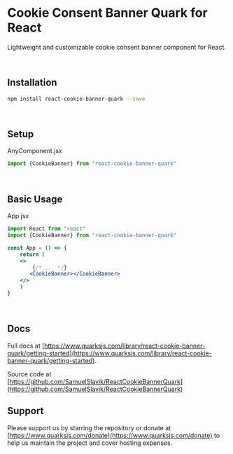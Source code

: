 # Cookie Consent Banner Quark for React
Lightweight and customizable cookie consent banner component for React.

<br/>

## Installation
```sh
npm install react-cookie-banner-quark --save
```

<br/>

## Setup
AnyComponent.jsx
```js
import {CookieBanner} from "react-cookie-banner-quark"
```

<br/>

## Basic Usage
App.jsx
```jsx
import React from "react"
import {CookieBanner} from "react-cookie-banner-quark"

const App = () => {
    return (
    <>
        {/* ... */}
       <CookieBanner></CookieBanner>
    </>
    )
}
```

<br/>

## Docs
Full docs at [https://www.quarksjs.com/library/react-cookie-banner-quark/getting-started](https://www.quarksjs.com/library/react-cookie-banner-quark/getting-started).

Source code at [https://github.com/SamuelSlavik/ReactCookieBannerQuark](https://github.com/SamuelSlavik/ReactCookieBannerQuark)


## Support
Please support us by starring the repository or donate at [https://www.quarksjs.com/donate](https://www.quarksjs.com/donate) to help us maintain the project and cover hosting expenses.